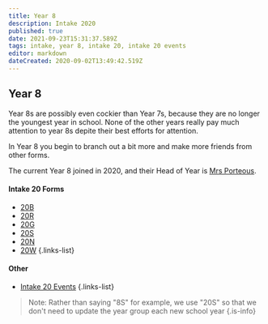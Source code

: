 ```yaml
---
title: Year 8
description: Intake 2020
published: true
date: 2021-09-23T15:31:37.589Z
tags: intake, year 8, intake 20, intake 20 events
editor: markdown
dateCreated: 2020-09-02T13:49:42.519Z
---
```


##  Year 8
Year 8s are possibly even cockier than Year 7s, because they are no longer the youngest year in school. None of the other years really pay much attention to year 8s depite their best efforts for attention.

In Year 8 you begin to branch out a bit more and make more friends from other forms.

The current Year 8 joined in 2020, and their Head of Year is [Mrs Porteous](/teachers/mrs-porteous).

#### Intake 20 Forms
- [20B](/students/intake20/b)
- [20R](/students/intake20/r)
- [20G](/students/intake20/g)
- [20S](/students/intake20/s)
- [20N](/students/intake20/n)
- [20W](/students/intake20/w)
{.links-list}

#### Other
- [Intake 20 Events](/students/intake20/events)
{.links-list}

> Note:  Rather than saying "8S" for example, we use "20S" so that we don't need to update the year group each new school year
{.is-info}